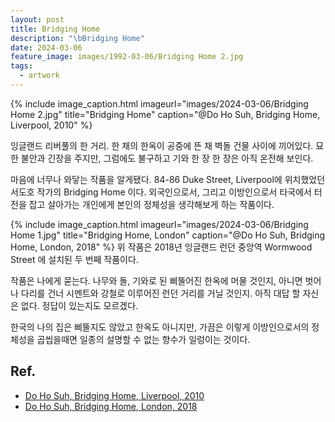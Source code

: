 ```yaml
---
layout: post
title: Bridging Home
description: "\bBridging Home"
date: 2024-03-06
feature_image: images/1992-03-06/Bridging Home 2.jpg
tags:
  - artwork
---
```

{% include image_caption.html imageurl="images/2024-03-06/Bridging Home 2.jpg" title="Bridging Home" caption="@Do Ho Suh, Bridging Home, Liverpool, 2010" %}

잉글랜드 리버풀의 한 거리. 한 채의 한옥이 공중에 뜬 채 벽돌 건물 사이에 끼어있다. 묘한 불안과 긴장을 주지만, 그럼에도 불구하고 기와 한 장 한 장은 아직 온전해 보인다. 
  
마음에 너무나 와닿는 작품을 알게됐다. <!--more--> 84-86 Duke Street, Liverpool에 위치했었던 서도호 작가의 Bridging Home 이다. 외국인으로서, 그리고 이방인으로서 타국에서 터전을 잡고 살아가는 개인에게 본인의 정체성을 생각해보게 하는 작품이다. 

  
{% include image_caption.html imageurl="images/2024-03-06/Bridging Home 1.jpg" title="Bridging Home, London" caption="@Do Ho Suh, Bridging Home, London, 2018" %}
위 작품은 2018년 잉글랜드 런던 중앙역 Wormwood Street 에 설치된 두 번째 작품이다.

작품은 나에게 묻는다. 나무와 돌, 기와로 된 삐뚤어진 한옥에 머물 것인지, 아니면 벗어나 다리를 건너 시멘트와 강철로 이루어진 런던 거리를 거닐 것인지. 아직 대답 할 자신은 없다. 정답이 있는지도 모르겠다.

한국의 나의 집은 삐뚤지도 않았고 한옥도 아니지만, 가끔은 이렇게 이방인으로서의 정체성을 곱씹을때면 일종의 설명할 수 없는 향수가 일렁이는 것이다.

## Ref.

- [Do Ho Suh, Bridging Home, Liverpool, 2010](https://dakrolak.wordpress.com/2015/11/03/do-ho-suh-bridging-home/)
- [Do Ho Suh, Bridging Home, London, 2018](https://www.theartnewspaper.com/2018/11/11/do-ho-suh-house-sculpture-stays-put-in-londons-square-mile)

